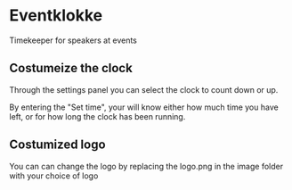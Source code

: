 # Eventklokke
Timekeeper for speakers at events

## Costumeize the clock
Through the settings panel you can select the clock to count down or up.

By entering the "Set time", your will know either how much time you have left, or for how long the clock has been running.


## Costumized logo
You can can change the logo by replacing the logo.png in the image folder with your choice of logo
